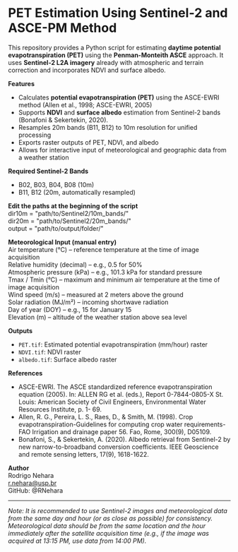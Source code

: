 # PET Estimation Using Sentinel-2 and ASCE-PM Method    

This repository provides a Python script for estimating **daytime potential evapotranspiration (PET)** using the **Penman-Monteith ASCE** approach. It uses **Sentinel-2 L2A imagery** already with atmospheric and terrain correction and incorporates NDVI and surface albedo.    

**Features**   
- Calculates **potential evapotranspiration (PET)** using the ASCE-EWRI method (Allen et al., 1998; ASCE-EWRI, 2005)  
- Supports **NDVI** and **surface albedo** estimation from Sentinel-2 bands (Bonafoni & Sekertekin, 2020).
- Resamples 20m bands (B11, B12) to 10m resolution for unified processing  
- Exports raster outputs of PET, NDVI, and albedo  
- Allows for interactive input of meteorological and geographic data from a weather station    

**Required Sentinel-2 Bands**  
- B02, B03, B04, B08 (10m)  
- B11, B12 (20m, automatically resampled)

**Edit the paths at the beginning of the script**  
dir10m = "path/to/Sentinel2/10m_bands/"  
dir20m = "path/to/Sentinel2/20m_bands/"  
output = "path/to/output/folder/"    

**Meteorological Input (manual entry)**  
Air temperature (°C) – reference temperature at the time of image acquisition  
Relative humidity (decimal) – e.g., 0.5 for 50%  
Atmospheric pressure (kPa) – e.g., 101.3 kPa for standard pressure  
Tmax / Tmin (°C) –  maximum and minimum air temperature at the time of image acquisition  
Wind speed (m/s) – measured at 2 meters above the ground  
Solar radiation (MJ/m²) – incoming shortwave radiation  
Day of year (DOY) – e.g., 15 for January 15  
Elevation (m) – altitude of the weather station above sea level  

**Outputs**  
- `PET.tif`: Estimated potential evapotranspiration (mm/hour) raster  
- `NDVI.tif`: NDVI raster  
- `albedo.tif`: Surface albedo raster    

**References**
- ASCE-EWRI. The ASCE standardized reference evapotranspiration equation (2005). In: ALLEN RG et al. (eds.), Report 0-7844-0805-X St. Louis: American Society of Civil Engineers, Environmental Water Resources Institute, p. 1- 69.
- Allen, R. G., Pereira, L. S., Raes, D., & Smith, M. (1998). Crop evapotranspiration-Guidelines for computing crop water requirements-FAO Irrigation and drainage paper 56. Fao, Rome, 300(9), D05109.
- Bonafoni, S., & Sekertekin, A. (2020). Albedo retrieval from Sentinel-2 by new narrow-to-broadband conversion coefficients. IEEE Geoscience and remote sensing letters, 17(9), 1618-1622.

**Author**  
Rodrigo Nehara  
r.nehara@usp.br  
GitHub: @RNehara    

---    

*Note: It is recommended to use Sentinel-2 images and meteorological data from the same day and hour (or as close as possible) for consistency. Meteorological data should be from the same location and the hour immediately after the satellite acquisition time (e.g., if the image was acquired at 13:15 PM, use data from 14:00 PM).*
